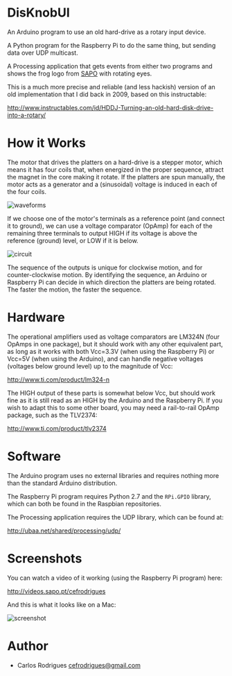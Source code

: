 DisKnobUI
=========

An Arduino program to use an old hard-drive as a rotary input device.

A Python program for the Raspberry Pi to do the same thing, but sending data over UDP multicast.

A Processing application that gets events from either two programs and shows the frog logo from [SAPO](http://www.sapo.pt) with rotating eyes.

This is a much more precise and reliable (and less hackish) version of an old implementation that I did back in 2009, based on this instructable:

  http://www.instructables.com/id/HDDJ-Turning-an-old-hard-disk-drive-into-a-rotary/


How it Works
============

The motor that drives the platters on a hard-drive is a stepper motor, which means it has four coils that, when energized in the proper sequence, attract the magnet in the core making it rotate. If the platters are spun manually, the motor acts as a generator and a (sinusoidal) voltage is induced in each of the four coils.

![waveforms](https://raw.github.com/carlosefr/DisKnobUI/master/waveforms.png)

If we choose one of the motor's terminals as a reference point (and connect it to ground), we can use a voltage comparator (OpAmp) for each of the remaining three terminals to output HIGH if its voltage is above the reference (ground) level, or LOW if it is below.

![circuit](https://raw.github.com/carlosefr/DisKnobUI/master/circuit.png)

The sequence of the outputs is unique for clockwise motion, and for counter-clockwise motion. By identifying the sequence, an Arduino or Raspberry Pi can decide in which direction the platters are being rotated. The faster the motion, the faster the sequence.


Hardware
========

The operational amplifiers used as voltage comparators are LM324N (four OpAmps in one package), but it should work with any other equivalent part, as long as it works with both Vcc=3.3V (when using the Raspberry Pi) or Vcc=5V (when using the Arduino), and can handle negative voltages (voltages below ground level) up to the magnitude of Vcc:

  http://www.ti.com/product/lm324-n

The HIGH output of these parts is somewhat below Vcc, but should work fine as it is still read as an HIGH by the Arduino and the Raspberry Pi. If you wish to adapt this to some other board, you may need a rail-to-rail OpAmp package, such as the TLV2374:

  http://www.ti.com/product/tlv2374

Software
========

The Arduino program uses no external libraries and requires nothing more than the standard Arduino distribution.

The Raspberry Pi program requires Python 2.7 and the ```RPi.GPIO``` library, which can both be found in the Raspbian repositories.

The Processing application requires the UDP library, which can be found at:

  http://ubaa.net/shared/processing/udp/

Screenshots
===========

You can watch a video of it working (using the Raspberry Pi program) here:

  http://videos.sapo.pt/cefrodrigues

And this is what it looks like on a Mac:

![screenshot](https://raw.github.com/carlosefr/DisKnobUI/master/screenshot.png)

Author
======

* Carlos Rodrigues <cefrodrigues@gmail.com>
